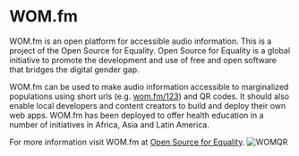 # WOM.fm
WOM.fm is an open platform for accessible audio information. This is a project of the Open Source for Equality. Open Source for Equality is a global initiative to promote the development and use of free and open software that bridges the digital gender gap.

WOM.fm can be used to make audio information accessible to marginalized populations using short urls (e.g. [wom.fm/123](https://wom.fm/123)) and QR codes. It should also enable local developers and content creators to build and deploy their own web apps. WOM.fm has been deployed to offer health education in a number of initiatives in Africa, Asia and Latin America.

For more information visit WOM.fm at [Open Source for Equality](https://www.oseq.org/wom).
![WOMQR](https://user-images.githubusercontent.com/32398058/169304737-c1425901-2b68-45ec-a017-f690aa5da87c.png)

